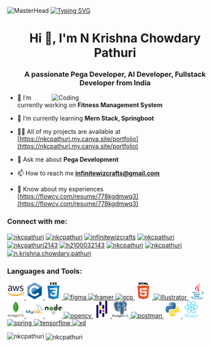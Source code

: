 ![MasterHead](https://user-images.githubusercontent.com/106918656/209438619-25091cdf-a126-4e95-a24c-5efdf8057606.gif)
[![Typing SVG](https://readme-typing-svg.herokuapp.com?font=Fira+Code&pause=1000&color=36BCF7&width=435&lines=I+am+a+Pega+developer;I+am+an+AI+Developer;I+am+a+Full+Stack+Developer)](https://git.io/typing-svg)
<h1 align="center">Hi 👋, I'm N Krishna Chowdary Pathuri</h1>
<h3 align="center">A passionate Pega Developer, AI Developer, Fullstack Developer from India</h3>
<img align="right" alt="Coding" width="400" src="https://digitalroar.ae/img/web-development.gif")>

- 🔭 I’m currently working on **Fitness Management System**

- 🌱 I’m currently learning **Mern Stack, Springboot**

- 👨‍💻 All of my projects are available at [https://nkcpathuri.my.canva.site/portfolio](https://nkcpathuri.my.canva.site/portfolio)

- 💬 Ask me about **Pega Development**

- 📫 How to reach me **infinitewizcrafts@gmail.com**

- 📄 Know about my experiences [https://flowcv.com/resume/778kgdmwq3](https://flowcv.com/resume/778kgdmwq3)

<h3 align="left">Connect with me:</h3>
<p align="left">
<a href="https://linkedin.com/in/nkcpathuri" target="blank"><img align="center" src="https://raw.githubusercontent.com/rahuldkjain/github-profile-readme-generator/master/src/images/icons/Social/linked-in-alt.svg" alt="nkcpathuri" height="30" width="40" /></a>
<a href="https://kaggle.com/nkcpathuri" target="blank"><img align="center" src="https://raw.githubusercontent.com/rahuldkjain/github-profile-readme-generator/master/src/images/icons/Social/kaggle.svg" alt="nkcpathuri" height="30" width="40" /></a>
<a href="https://instagram.com/infinitewizcrafts" target="blank"><img align="center" src="https://raw.githubusercontent.com/rahuldkjain/github-profile-readme-generator/master/src/images/icons/Social/instagram.svg" alt="infinitewizcrafts" height="30" width="40" /></a>
<a href="https://www.behance.net/nkcpathuri" target="blank"><img align="center" src="https://raw.githubusercontent.com/rahuldkjain/github-profile-readme-generator/master/src/images/icons/Social/behance.svg" alt="nkcpathuri" height="30" width="40" /></a>
<a href="https://www.codechef.com/users/nkcpathuri2143" target="blank"><img align="center" src="https://cdn.jsdelivr.net/npm/simple-icons@3.1.0/icons/codechef.svg" alt="nkcpathuri2143" height="30" width="40" /></a>
<a href="https://www.hackerrank.com/h2100032143" target="blank"><img align="center" src="https://raw.githubusercontent.com/rahuldkjain/github-profile-readme-generator/master/src/images/icons/Social/hackerrank.svg" alt="h2100032143" height="30" width="40" /></a>
<a href="https://codeforces.com/profile/nkcpathuri" target="blank"><img align="center" src="https://raw.githubusercontent.com/rahuldkjain/github-profile-readme-generator/master/src/images/icons/Social/codeforces.svg" alt="nkcpathuri" height="30" width="40" /></a>
<a href="https://www.leetcode.com/nkcpathuri" target="blank"><img align="center" src="https://raw.githubusercontent.com/rahuldkjain/github-profile-readme-generator/master/src/images/icons/Social/leet-code.svg" alt="nkcpathuri" height="30" width="40" /></a>
<a href="https://www.hackerearth.com/n.krishna.chowdary.pathuri" target="blank"><img align="center" src="https://raw.githubusercontent.com/rahuldkjain/github-profile-readme-generator/master/src/images/icons/Social/hackerearth.svg" alt="n.krishna.chowdary.pathuri" height="30" width="40" /></a>
</p>

<h3 align="left">Languages and Tools:</h3>
<p align="left"> <a href="https://aws.amazon.com" target="_blank" rel="noreferrer"> <img src="https://raw.githubusercontent.com/devicons/devicon/master/icons/amazonwebservices/amazonwebservices-original-wordmark.svg" alt="aws" width="40" height="40"/> </a> <a href="https://www.cprogramming.com/" target="_blank" rel="noreferrer"> <img src="https://raw.githubusercontent.com/devicons/devicon/master/icons/c/c-original.svg" alt="c" width="40" height="40"/> </a> <a href="https://www.w3schools.com/css/" target="_blank" rel="noreferrer"> <img src="https://raw.githubusercontent.com/devicons/devicon/master/icons/css3/css3-original-wordmark.svg" alt="css3" width="40" height="40"/> </a> <a href="https://www.figma.com/" target="_blank" rel="noreferrer"> <img src="https://www.vectorlogo.zone/logos/figma/figma-icon.svg" alt="figma" width="40" height="40"/> </a> <a href="https://www.framer.com/" target="_blank" rel="noreferrer"> <img src="https://www.vectorlogo.zone/logos/framer/framer-icon.svg" alt="framer" width="40" height="40"/> </a> <a href="https://cloud.google.com" target="_blank" rel="noreferrer"> <img src="https://www.vectorlogo.zone/logos/google_cloud/google_cloud-icon.svg" alt="gcp" width="40" height="40"/> </a> <a href="https://www.w3.org/html/" target="_blank" rel="noreferrer"> <img src="https://raw.githubusercontent.com/devicons/devicon/master/icons/html5/html5-original-wordmark.svg" alt="html5" width="40" height="40"/> </a> <a href="https://www.adobe.com/in/products/illustrator.html" target="_blank" rel="noreferrer"> <img src="https://www.vectorlogo.zone/logos/adobe_illustrator/adobe_illustrator-icon.svg" alt="illustrator" width="40" height="40"/> </a> <a href="https://www.java.com" target="_blank" rel="noreferrer"> <img src="https://raw.githubusercontent.com/devicons/devicon/master/icons/java/java-original.svg" alt="java" width="40" height="40"/> </a> <a href="https://www.mongodb.com/" target="_blank" rel="noreferrer"> <img src="https://raw.githubusercontent.com/devicons/devicon/master/icons/mongodb/mongodb-original-wordmark.svg" alt="mongodb" width="40" height="40"/> </a> <a href="https://www.mysql.com/" target="_blank" rel="noreferrer"> <img src="https://raw.githubusercontent.com/devicons/devicon/master/icons/mysql/mysql-original-wordmark.svg" alt="mysql" width="40" height="40"/> </a> <a href="https://nodejs.org" target="_blank" rel="noreferrer"> <img src="https://raw.githubusercontent.com/devicons/devicon/master/icons/nodejs/nodejs-original-wordmark.svg" alt="nodejs" width="40" height="40"/> </a> <a href="https://opencv.org/" target="_blank" rel="noreferrer"> <img src="https://www.vectorlogo.zone/logos/opencv/opencv-icon.svg" alt="opencv" width="40" height="40"/> </a> <a href="https://pandas.pydata.org/" target="_blank" rel="noreferrer"> <img src="https://raw.githubusercontent.com/devicons/devicon/2ae2a900d2f041da66e950e4d48052658d850630/icons/pandas/pandas-original.svg" alt="pandas" width="40" height="40"/> </a> <a href="https://www.postgresql.org" target="_blank" rel="noreferrer"> <img src="https://raw.githubusercontent.com/devicons/devicon/master/icons/postgresql/postgresql-original-wordmark.svg" alt="postgresql" width="40" height="40"/> </a> <a href="https://postman.com" target="_blank" rel="noreferrer"> <img src="https://www.vectorlogo.zone/logos/getpostman/getpostman-icon.svg" alt="postman" width="40" height="40"/> </a> <a href="https://www.python.org" target="_blank" rel="noreferrer"> <img src="https://raw.githubusercontent.com/devicons/devicon/master/icons/python/python-original.svg" alt="python" width="40" height="40"/> </a> <a href="https://reactjs.org/" target="_blank" rel="noreferrer"> <img src="https://raw.githubusercontent.com/devicons/devicon/master/icons/react/react-original-wordmark.svg" alt="react" width="40" height="40"/> </a> <a href="https://spring.io/" target="_blank" rel="noreferrer"> <img src="https://www.vectorlogo.zone/logos/springio/springio-icon.svg" alt="spring" width="40" height="40"/> </a> <a href="https://www.tensorflow.org" target="_blank" rel="noreferrer"> <img src="https://www.vectorlogo.zone/logos/tensorflow/tensorflow-icon.svg" alt="tensorflow" width="40" height="40"/> </a> <a href="https://www.adobe.com/products/xd.html" target="_blank" rel="noreferrer"> <img src="https://cdn.worldvectorlogo.com/logos/adobe-xd.svg" alt="xd" width="40" height="40"/> </a> </p>


<p align="left">
</p>

<p><img align="left" src="https://github-readme-stats.vercel.app/api/top-langs?username=nkcpathuri&show_icons=true&locale=en&layout=compact" alt="nkcpathuri" /></p>

<p>&nbsp;<img align="center" src="https://github-readme-stats.vercel.app/api?username=nkcpathuri&show_icons=true&locale=en" alt="nkcpathuri" /></p>


